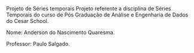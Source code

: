 Projeto de Séries temporais
Projeto referente a disciplina de Séries Temporais do curso de Pós Graduação de Análise e Engenharia de Dados do Cesar School.

Nome: Anderson do Nascimento Quaresma.

Professor: Paulo Salgado.

